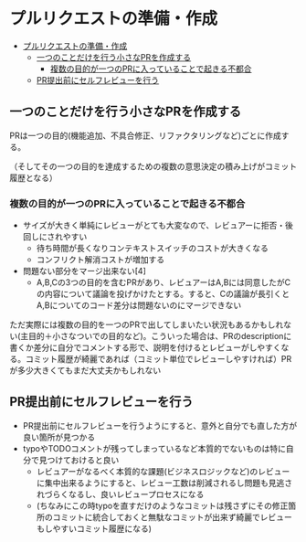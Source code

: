 # プルリクエストの準備・作成

- [プルリクエストの準備・作成](#プルリクエストの準備作成)
  - [一つのことだけを行う小さなPRを作成する](#一つのことだけを行う小さなprを作成する)
    - [複数の目的が一つのPRに入っていることで起きる不都合](#複数の目的が一つのprに入っていることで起きる不都合)
  - [PR提出前にセルフレビューを行う](#pr提出前にセルフレビューを行う)


## 一つのことだけを行う小さなPRを作成する

PRは一つの目的(機能追加、不具合修正、リファクタリングなど)ごとに作成する。

（そしてその一つの目的を達成するための複数の意思決定の積み上げがコミット履歴となる）

### 複数の目的が一つのPRに入っていることで起きる不都合

- サイズが大きく単純にレビューがとても大変なので、レビュアーに拒否・後回しにされやすい
    - 待ち時間が長くなりコンテキストスイッチのコストが大きくなる
    - コンフリクト解消コストが増加する
- 問題ない部分をマージ出来ない[4]
    - A,B,Cの3つの目的を含むPRがあり、レビュアーはA,Bには同意したがCの内容について議論を投げかけたとする。すると、Cの議論が長引くとA,Bについてのコード差分は問題ないのにマージできない

ただ実際には複数の目的を一つのPRで出してしまいたい状況もあるかもしれない(主目的＋小さなついでの目的など)。こういった場合は、PRのdescriptionに書くか差分に自分でコメントする形で、説明を付けるとレビューがしやすくなる。コミット履歴が綺麗であれば（コミット単位でレビューしやすければ）PRが多少大きくてもまだ大丈夫かもしれない

## PR提出前にセルフレビューを行う

- PR提出前にセルフレビューを行うようにすると、意外と自分でも直した方が良い箇所が見つかる
- typoやTODOコメントが残ってしまっているなど本質的でないものは特に自分で見つけておけると良い
    - レビュアーがなるべく本質的な課題(ビジネスロジックなど)のレビューに集中出来るようにすると、レビュー工数は削減されるし問題も見逃されづらくなるし、良いレビュープロセスになる
    - (ちなみにこの時typoを直すだけのようなコミットは残さずにその修正箇所のコミットに統合しておくと無駄なコミットが出来ず綺麗でレビューもしやすいコミット履歴になる)
